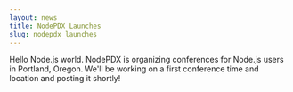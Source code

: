 ```yaml
---
layout: news
title: NodePDX Launches
slug: nodepdx_launches
---
```

Hello Node.js world. NodePDX is organizing conferences for Node.js users in Portland, Oregon. We'll be working on a first conference time and location and posting it shortly!
